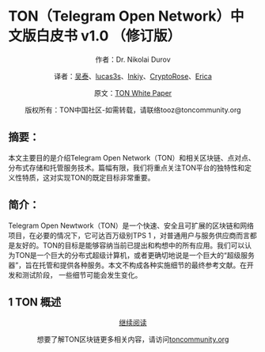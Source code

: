 # TON（Telegram Open Network）中文版白皮书 v1.0 （修订版）
<p align="center">作者：Dr. Nikolai Durov</p>
<p align="center">译者：<a href="https://github.com/toozwu">吴泰</a>、<a href="https://github.com/lucas3s">lucas3s</a>、<a href="https://github.com/Inkiy">Inkiy</a>、<a href="https://github.com/HeyRoseWu">CryptoRose</a>、<a href="https://github.com/ecrivaine">Erica</a></p>
<p align="center">原文：<a href="">TON White Paper</a></p>
<p align="center">版权所有：TON中国社区-如需转载，请联络tooz@toncommunity.org</p>

## 摘要：
本文主要目的是介绍Telegram Open Network（TON）和相关区块链、点对点、分布式存储和托管服务技术。篇幅有限，我们将重点关注TON平台的独特性和定义性特质，这对实现TON的既定目标非常重要。

## 简介：
Telegram Open Newtwork（TON）是一个快速、安全且可扩展的区块链和网络项目，在必要的情况下，它可达百万级别TPS 1 ，对普通用户与服务供应商而言都是友好的。TON的目标是能够容纳当前已提出和构想中的所有应用。我们可以认为TON是一个巨大的分布式超级计算机，或者更确切地说是一个巨大的“超级服务器”，旨在托管和提供各种服务。本文不构成各种实施细节的最终参考文献。在开发和测试阶段， 一些细节可能会发生变化。

## 1 TON 概述

<p align="center"><a href="https://github.com/ecrivaine/ton-chinese-whitepaper/blob/master/TON-White-Paper-CN.pdf">继续阅读</a></p>

<p align="center">想要了解TON区块链更多相关内容，请访问<a href="https://toncommunity.org/">toncommunity.org</a></p>
